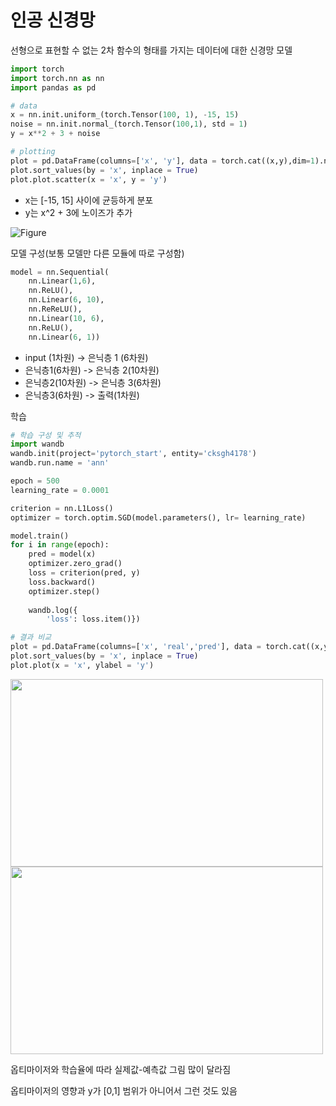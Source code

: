 # 인공 신경망

선형으로 표현할 수 없는 2차 함수의 형태를 가지는 데이터에 대한 신경망 모델

```python
import torch
import torch.nn as nn
import pandas as pd

# data
x = nn.init.uniform_(torch.Tensor(100, 1), -15, 15)
noise = nn.init.normal_(torch.Tensor(100,1), std = 1)
y = x**2 + 3 + noise

# plotting
plot = pd.DataFrame(columns=['x', 'y'], data = torch.cat((x,y),dim=1).numpy())
plot.sort_values(by = 'x', inplace = True)
plot.plot.scatter(x = 'x', y = 'y')
```

* x는 [-15, 15] 사이에 균등하게 분포
* y는 x^2 + 3에 노이즈가 추가

![Figure](https://user-images.githubusercontent.com/23060537/142360851-53de384d-29db-4039-9392-46c465f5a6bc.png)

모델 구성(보통 모델만 다른 모듈에 따로 구성함)

```python
model = nn.Sequential(
    nn.Linear(1,6),
    nn.ReLU(),
    nn.Linear(6, 10),
    nn.ReReLU(),
    nn.Linear(10, 6),
    nn.ReLU(),
    nn.Linear(6, 1))
```
*  input (1차원) -> 은닉층 1 (6차원)
* 은닉층1(6차원) -> 은닉층 2(10차원)
* 은닉층2(10차원) -> 은닉층 3(6차원)
* 은닉층3(6차원) -> 출력(1차원)

학습
```python
# 학습 구성 및 추적
import wandb
wandb.init(project='pytorch_start', entity='cksgh4178')
wandb.run.name = 'ann'

epoch = 500
learning_rate = 0.0001

criterion = nn.L1Loss()
optimizer = torch.optim.SGD(model.parameters(), lr= learning_rate)

model.train()
for i in range(epoch):
    pred = model(x)
    optimizer.zero_grad()
    loss = criterion(pred, y)
    loss.backward()
    optimizer.step()
    
    wandb.log({
        'loss': loss.item()})

# 결과 비교
plot = pd.DataFrame(columns=['x', 'real','pred'], data = torch.cat((x,y, pred.detach()),dim=1).numpy())
plot.sort_values(by = 'x', inplace = True)
plot.plot(x = 'x', ylabel = 'y')
```
<img src="https://user-images.githubusercontent.com/23060537/142360906-77d534f7-973f-486b-a3f6-ad9490e55a21.png" width="500" height="300">

<img src="https://user-images.githubusercontent.com/23060537/142361351-aa342fb4-eeeb-486e-a1ae-4deaf378d1dd.png" width="500" height="300">

옵티마이저와 학습율에 따라 실제값-예측값 그림 많이 달라짐

옵티마이저의 영향과 y가 [0,1] 범위가 아니어서 그런 것도 있음
